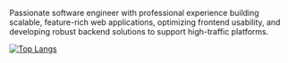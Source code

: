 Passionate software engineer with professional experience building scalable, feature-rich web applications, optimizing frontend usability, and developing robust backend solutions to support high-traffic platforms.

[![Top Langs](https://github-readme-stats.vercel.app/api/top-langs/?username=anuraghazra&layout=compact)](https://github.com/anuraghazra/github-readme-stats)
